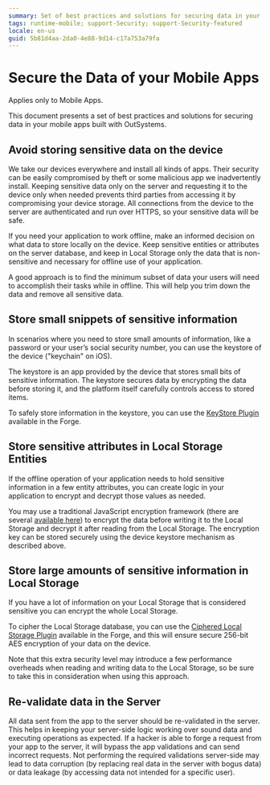 ```yaml
---
summary: Set of best practices and solutions for securing data in your mobile apps built with OutSystems.
tags: runtime-mobile; support-Security; support-Security-featured
locale: en-us
guid: 5b81d4aa-2da0-4e88-9d14-c17a753a79fa
---
```


# Secure the Data of your Mobile Apps

<div class="info" markdown="1">

Applies only to Mobile Apps.

</div>

This document presents a set of best practices and solutions for securing data in your mobile apps built with OutSystems.

## Avoid storing sensitive data on the device

We take our devices everywhere and install all kinds of apps. Their security can be easily compromised by theft or some malicious app we inadvertently install. Keeping sensitive data only on the server and requesting it to the device only when needed prevents third parties from accessing it by compromising your device storage. All connections from the device to the server are authenticated and run over HTTPS, so your sensitive data will be safe.

If you need your application to work offline, make an informed decision on what data to store locally on the device. Keep sensitive entities or attributes on the server database, and keep in Local Storage only the data that is non-sensitive and necessary for offline use of your application.

A good approach is to find the minimum subset of data your users will need to accomplish their tasks while in offline. This will help you trim down the data and remove all sensitive data.


## Store small snippets of sensitive information

In scenarios where you need to store small amounts of information, like a password or your user’s social security number, you can use the keystore of the device ("keychain" on iOS).

The keystore is an app provided by the device that stores small bits of sensitive information. The keystore secures data by encrypting the data before storing it, and the platform itself carefully controls access to stored items.

To safely store information in the keystore, you can use the [KeyStore Plugin](https://www.outsystems.com/forge/component-details/1550/Key+Store+Plugin/) available in the Forge.


## Store sensitive attributes in Local Storage Entities

If the offline operation of your application needs to hold sensitive information in a few entity attributes, you can create logic in your application to encrypt and decrypt those values as needed.

You may use a traditional JavaScript encryption framework (there are several [available here](https://gist.github.com/jo/8619441)) to encrypt the data before writing it to the Local Storage and decrypt it after reading from the Local Storage. The encryption key can be stored securely using the device keystore mechanism as described above.

## Store large amounts of sensitive information in Local Storage

If you have a lot of information on your Local Storage that is considered sensitive you can encrypt the whole Local Storage.

To cipher the Local Storage database, you can use the [Ciphered Local Storage Plugin](https://www.outsystems.com/forge/component-details/1500/Ciphered+Local+Storage+Plugin/) available in the Forge, and this will ensure secure 256-bit AES encryption of your data on the device.

Note that this extra security level may introduce a few performance overheads when reading and writing data to the Local Storage, so be sure to take this in consideration when using this approach.


## Re-validate data in the Server

All data sent from the app to the server should be re-validated in the server. This helps in keeping your server-side logic working over sound data and executing operations as expected. If a hacker is able to forge a request from your app to the server, it will bypass the app validations and can send incorrect requests. Not performing the required validations server-side may lead to data corruption (by replacing real data in the server with bogus data) or data leakage (by accessing data not intended for a specific user).

